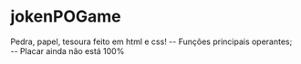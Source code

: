 # jokenPOGame
Pedra, papel, tesoura feito em html e css!
-- Funções principais operantes;
-- Placar ainda não está 100%
